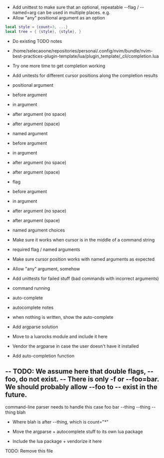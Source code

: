 - Add unittest to make sure that an optional, repeatable --flag / --named=arg can be used in multiple places. e.g.
- Allow "any" positional argument as an option

```lua
local style = {count=3, ...}
local tree = { {style}, {style}, }
```

- Do existing TODO notes
- /home/selecaoone/repositories/personal/.config/nvim/bundle/nvim-best-practices-plugin-template/lua/plugin_template/_cli/completion.lua

- Try one more time to get completion working
 - Add unitests for different cursor positions along the completion results
  - positional argument
   - before argument
   - in argument
   - after argument (no space)
   - after argument (space)
  - named argument
   - before argument
   - in argument
   - after argument (no space)
   - after argument (space)
  - flag
   - before argument
   - in argument
   - after argument (no space)
   - after argument (space)
  - named argument choices
   - Make sure it works when cursor is in the middle of a command string
 - required flag / named arguments
 - Make sure cursor position works with named arguments as expected
 - Allow "any" argument, somehow

- Add unittests for failed stuff (bad commands with incorrect arguments)
 - command running
 - auto-complete

- autocomplete notes
 - when nothing is written, show the auto-complete

- Add argparse solution
 - Move to a luarocks module and include it here
  - Vendor the argparse in case the user doesn't have it installed
- Add auto-completion function

-- TODO: We assume here that double flags, --foo, do not exist.
-- There is only -f or --foo=bar. We should probably allow --foo to
-- exist in the future.
--

command-line parser needs to handle this case
foo bar --thing --thing --thing blah
 - Where blah is after --thing, which is count="*"

 - Move the argparse + autocomplete stuff to its own lua package
 - Include the lua package + vendorize it here

TODO: Remove this file
